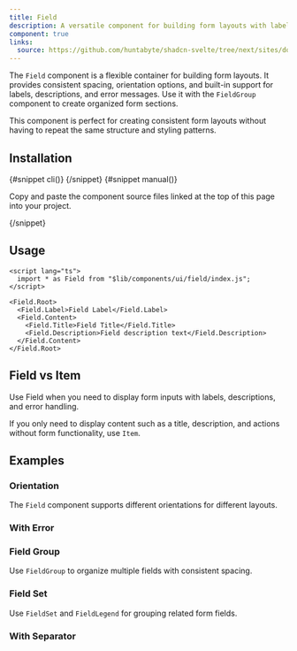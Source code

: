 ```yaml
---
title: Field
description: A versatile component for building form layouts with labels, descriptions, and error handling.
component: true
links:
  source: https://github.com/huntabyte/shadcn-svelte/tree/next/sites/docs/src/lib/registry/ui/field
---
```


<script>
	import ComponentPreview from "$lib/components/component-preview.svelte";
	import PMAddComp from "$lib/components/pm-add-comp.svelte";
	import PMInstall from "$lib/components/pm-install.svelte";
	import Steps from "$lib/components/steps.svelte";
	import InstallTabs from "$lib/components/install-tabs.svelte";
	import Step from "$lib/components/step.svelte";
</script>

The `Field` component is a flexible container for building form layouts. It provides consistent spacing, orientation options, and built-in support for labels, descriptions, and error messages. Use it with the `FieldGroup` component to create organized form sections.

This component is perfect for creating consistent form layouts without having to repeat the same structure and styling patterns.

<ComponentPreview name="field-demo">

<div></div>

</ComponentPreview>

## Installation

<InstallTabs>
{#snippet cli()}
<PMAddComp name="field" />
{/snippet}
{#snippet manual()}
<Steps>

<Step>

Copy and paste the component source files linked at the top of this page into your project.

</Step>

</Steps>
{/snippet}
</InstallTabs>

## Usage

```svelte
<script lang="ts">
  import * as Field from "$lib/components/ui/field/index.js";
</script>

<Field.Root>
  <Field.Label>Field Label</Field.Label>
  <Field.Content>
    <Field.Title>Field Title</Field.Title>
    <Field.Description>Field description text</Field.Description>
  </Field.Content>
</Field.Root>
```

## Field vs Item

Use Field when you need to display form inputs with labels, descriptions, and error handling.

If you only need to display content such as a title, description, and actions without form functionality, use `Item`.

## Examples

### Orientation

The `Field` component supports different orientations for different layouts.

<ComponentPreview name="field-orientation-demo">

<div></div>

</ComponentPreview>

### With Error

<ComponentPreview name="field-error-demo">

<div></div>

</ComponentPreview>

### Field Group

Use `FieldGroup` to organize multiple fields with consistent spacing.

<ComponentPreview name="field-group-demo">

<div></div>

</ComponentPreview>

### Field Set

Use `FieldSet` and `FieldLegend` for grouping related form fields.

<ComponentPreview name="field-set-demo">

<div></div>

</ComponentPreview>

### With Separator

<ComponentPreview name="field-separator-demo">

<div></div>

</ComponentPreview>
